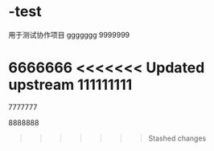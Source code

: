 # -test
用于测试协作项目
ggggggg
9999999

6666666
<<<<<<< Updated upstream
111111111
=======

7777777

8888888
>>>>>>> Stashed changes
